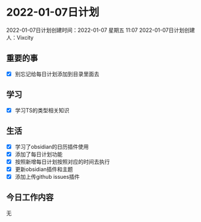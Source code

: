 # 2022-01-07日计划

2022-01-07日计划创建时间：2022-01-07 星期五  11:07
2022-01-07日计划创建人：Vixcity

## 重要的事
- [x] 别忘记给每日计划添加到目录里面去
	
## 学习
- [x] 学习TS的类型相关知识

## 生活
- [x] 学习了obsidian的日历插件使用
- [x] 添加了每日计划功能
- [x] 按照新增每日计划按照对应的时间去执行
- [x] 更新obsidian插件和主题
- [x] 添加上传github issues插件

## 今日工作内容
无